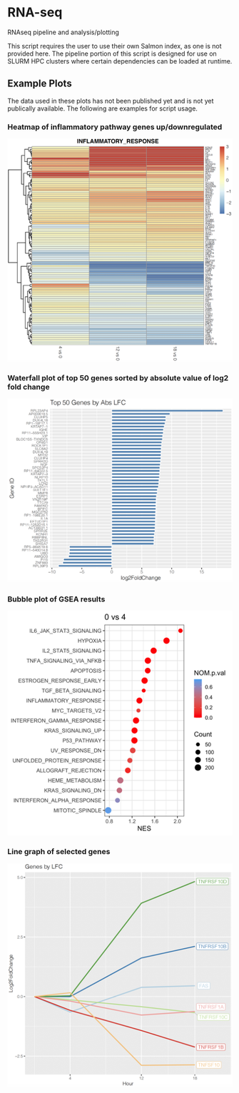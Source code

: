 # RNA-seq
RNAseq pipeline and analysis/plotting

This script requires the user to use their own Salmon index, as one is not provided here. The pipeline portion of this script is designed for use on SLURM HPC clusters where certain dependencies can be loaded at runtime. 

## Example Plots
The data used in these plots has not been published yet and is not yet publically available. The following are examples for script usage. 

### Heatmap of inflammatory pathway genes up/downregulated 


<img src="https://github.com/TJ-Sears/RNA-seq/blob/main/ExamplePlots/heatmap_screenshot2.png">


### Waterfall plot of top 50 genes sorted by absolute value of log2 fold change


![waterfallplot](ExamplePlots/Waterfall_screenshot.png)


### Bubble plot of GSEA results


![bubbleplot](ExamplePlots/0v4_bubble.png)


### Line graph of selected genes


![linegraph](ExamplePlots/linegraph_screenshot.png)
